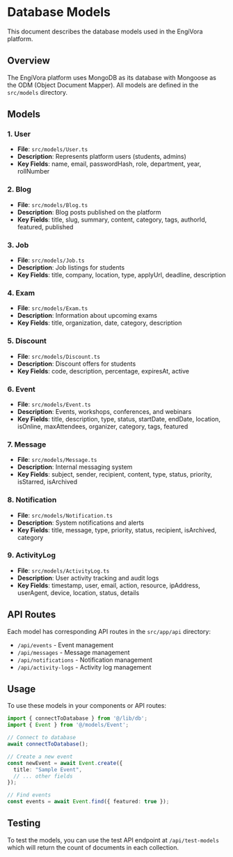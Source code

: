 # Database Models

This document describes the database models used in the EngiVora platform.

## Overview

The EngiVora platform uses MongoDB as its database with Mongoose as the ODM (Object Document Mapper). All models are defined in the `src/models` directory.

## Models

### 1. User
- **File**: `src/models/User.ts`
- **Description**: Represents platform users (students, admins)
- **Key Fields**: name, email, passwordHash, role, department, year, rollNumber

### 2. Blog
- **File**: `src/models/Blog.ts`
- **Description**: Blog posts published on the platform
- **Key Fields**: title, slug, summary, content, category, tags, authorId, featured, published

### 3. Job
- **File**: `src/models/Job.ts`
- **Description**: Job listings for students
- **Key Fields**: title, company, location, type, applyUrl, deadline, description

### 4. Exam
- **File**: `src/models/Exam.ts`
- **Description**: Information about upcoming exams
- **Key Fields**: title, organization, date, category, description

### 5. Discount
- **File**: `src/models/Discount.ts`
- **Description**: Discount offers for students
- **Key Fields**: code, description, percentage, expiresAt, active

### 6. Event
- **File**: `src/models/Event.ts`
- **Description**: Events, workshops, conferences, and webinars
- **Key Fields**: title, description, type, status, startDate, endDate, location, isOnline, maxAttendees, organizer, category, tags, featured

### 7. Message
- **File**: `src/models/Message.ts`
- **Description**: Internal messaging system
- **Key Fields**: subject, sender, recipient, content, type, status, priority, isStarred, isArchived

### 8. Notification
- **File**: `src/models/Notification.ts`
- **Description**: System notifications and alerts
- **Key Fields**: title, message, type, priority, status, recipient, isArchived, category

### 9. ActivityLog
- **File**: `src/models/ActivityLog.ts`
- **Description**: User activity tracking and audit logs
- **Key Fields**: timestamp, user, email, action, resource, ipAddress, userAgent, device, location, status, details

## API Routes

Each model has corresponding API routes in the `src/app/api` directory:

- `/api/events` - Event management
- `/api/messages` - Message management
- `/api/notifications` - Notification management
- `/api/activity-logs` - Activity log management

## Usage

To use these models in your components or API routes:

```typescript
import { connectToDatabase } from '@/lib/db';
import { Event } from '@/models/Event';

// Connect to database
await connectToDatabase();

// Create a new event
const newEvent = await Event.create({
  title: "Sample Event",
  // ... other fields
});

// Find events
const events = await Event.find({ featured: true });
```

## Testing

To test the models, you can use the test API endpoint at `/api/test-models` which will return the count of documents in each collection.